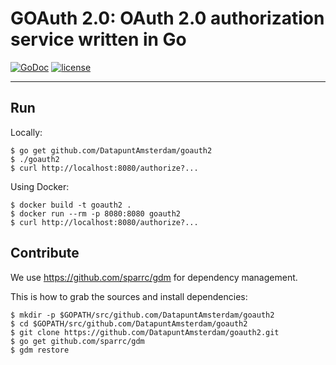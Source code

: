 # GOAuth 2.0: OAuth 2.0 authorization service written in Go

[![GoDoc](https://godoc.org/github.com/DatapuntAmsterdam/goauth2?status.svg)](https://godoc.org/github.com/DatapuntAmsterdam/goauth2) [![license](https://img.shields.io/badge/licence-Mozilla%20Public%20Licence%20v2.0-blue.svg)](https://www.mozilla.org/en-US/MPL/2.0/)

---

## Run

Locally:

```
$ go get github.com/DatapuntAmsterdam/goauth2
$ ./goauth2
$ curl http://localhost:8080/authorize?...
```

Using Docker:

```
$ docker build -t goauth2 .
$ docker run --rm -p 8080:8080 goauth2
$ curl http://localhost:8080/authorize?...
```

## Contribute

We use https://github.com/sparrc/gdm for dependency management.

This is how to grab the sources and install dependencies:

```
$ mkdir -p $GOPATH/src/github.com/DatapuntAmsterdam/goauth2
$ cd $GOPATH/src/github.com/DatapuntAmsterdam/goauth2
$ git clone https://github.com/DatapuntAmsterdam/goauth2.git
$ go get github.com/sparrc/gdm
$ gdm restore
```
